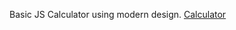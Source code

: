 Basic JS Calculator using modern design.
<a href="https://daynewr.github.io/FreeCodeCamp/Calculator" target="_blank"> Calculator </a>
